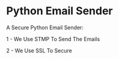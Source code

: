 # Python Email Sender

A Secure Python Email Sender:

1 - We Use STMP To Send The Emails

2 - We Use SSL To Secure
